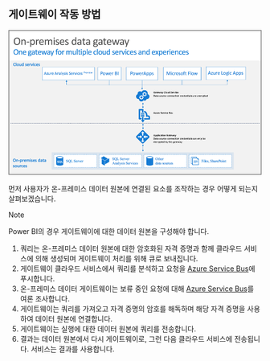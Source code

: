 ## <a name="how-the-gateway-works"></a>게이트웨이 작동 방법
![on-prem-data-gateway-how-it-works](./media/gateway-onprem-how-it-works-include/on-prem-data-gateway-how-it-works.png)

먼저 사용자가 온-프레미스 데이터 원본에 연결된 요소를 조작하는 경우 어떻게 되는지 살펴보겠습니다. 

> [!NOTE]
> Power BI의 경우 게이트웨이에 대한 데이터 원본을 구성해야 합니다.
> 
> 

1. 쿼리는 온-프레미스 데이터 원본에 대한 암호화된 자격 증명과 함께 클라우드 서비스에 의해 생성되며 게이트웨이 처리를 위해 큐로 보내집니다.
2. 게이트웨이 클라우드 서비스에서 쿼리를 분석하고 요청을 [Azure Service Bus](https://azure.microsoft.com/documentation/services/service-bus/)에 푸시합니다.
3. 온-프레미스 데이터 게이트웨이는 보류 중인 요청에 대해 [Azure Service Bus](https://azure.microsoft.com/documentation/services/service-bus/)를 여론 조사합니다.
4. 게이트웨이는 쿼리를 가져오고 자격 증명의 암호를 해독하며 해당 자격 증명을 사용하여 데이터 원본에 연결합니다.
5. 게이트웨이는 실행에 대한 데이터 원본에 쿼리를 전송합니다.
6. 결과는 데이터 원본에서 다시 게이트웨이로, 그런 다음 클라우드 서비스에 전송됩니다. 서비스는 결과를 사용합니다.

